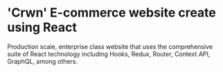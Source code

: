 # 'Crwn' E-commerce website create using React
Production scale, enterprise class website that uses the comprehensive suite of React technology including Hooks, Redux, Router, Context API, GraphQL, among others.
